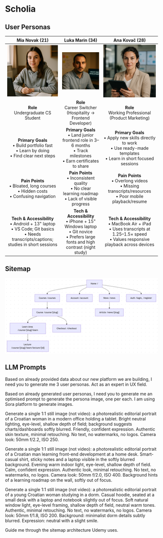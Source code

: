 # Scholia

## User Personas  
|                                                           **Mia Novak (21)**                                                           |                                                         **Luka Marin (34)**                                                        |                                                            **Ana Kovač (28)**                                                            |
| :------------------------------------------------------------------------------------------------------------------------------------: | :--------------------------------------------------------------------------------------------------------------------------------: | :--------------------------------------------------------------------------------------------------------------------------------------: |
|                                                 ![Mia Novak](mia-novak.png)                                                |                                              ![Luka Marin](luka-marin.png)                                             |                                                  ![Ana Kovač](ana-kovac.png)                                                 |
|                                                  **Role**<br>Undergraduate CS Student                                                  |                                   **Role**<br>Career Switcher (Hospitality → Frontend Developer)                                   |                                           **Role**<br>Working Professional (Product Marketing)                                           |
|                       **Primary Goals**<br>• Build portfolio fast<br>• Learn by doing<br>• Find clear next steps                       |        **Primary Goals**<br>• Land junior frontend role in 3–6 months<br>• Track milestones<br>• Earn certificates to share        |        **Primary Goals**<br>• Apply new skills directly to work<br>• Use ready-made templates<br>• Learn in short focused sessions       |
|                         **Pain Points**<br>• Bloated, long courses<br>• Hidden costs<br>• Confusing navigation                         |               **Pain Points**<br>• Inconsistent quality<br>• No clear learning roadmap<br>• Lack of visible progress               |                 **Pain Points**<br>• Overlong videos<br>• Missing transcripts/resources<br>• Poor mobile playback/resume                 |
| **Tech & Accessibility**<br>• Android + 13" laptop<br>• VS Code; Git basics<br>• Needs transcripts/captions; studies in short sessions | **Tech & Accessibility**<br>• iPhone + 15" Windows laptop<br>• Git novice<br>• Prefers large fonts and high contrast (night study) | **Tech & Accessibility**<br>• MacBook Air + iPad<br>• Uses transcripts at 1.25–1.5× speed<br>• Values responsive playback across devices |

## Sitemap
![Sitemap](sitemap.png)

## LLM Prompts
Based on already provided data about our new platform we are building, I need you to generate me 3 user personas. Act as an expert in UX field.

Based on already generated user personas, I need you to generate me an optimised prompt to generate the persona image, one per each. I am using Sora platform to generate images. 

Generate a single 1:1 still image (not video): a photorealistic editorial portrait of a Croatian woman in a modern office holding a tablet. Bright neutral lighting, eye-level, shallow depth of field; background suggests charts/dashboards softly blurred. Friendly, confident expression. Authentic skin texture, minimal retouching. No text, no watermarks, no logos. Camera look: 50mm f/2.2, ISO 250.

Generate a single 1:1 still image (not video): a photorealistic editorial portrait of a Croatian man learning front-end development at a home desk. Smart-casual shirt, sticky notes and a laptop visible in the softly blurred background. Evening warm indoor light, eye-level, shallow depth of field. Calm, confident expression. Authentic look, minimal retouching. No text, no watermarks, no logos. Camera look: 50mm f/2.0, ISO 400. Background hints of a learning roadmap on the wall, softly out of focus.

Generate a single 1:1 still image (not video): a photorealistic editorial portrait of a young Croatian woman studying in a dorm. Casual hoodie, seated at a small desk with a laptop and notebook slightly out of focus. Soft natural window light, eye-level framing, shallow depth of field, neutral warm tones. Authentic, minimal retouching. No text, no watermarks, no logos. Camera look: 50mm f/1.8, ISO 200. Background: minimalist dorm details subtly blurred. Expression: neutral with a slight smile.

Guide me through the sitemap architecture Udemy uses.
